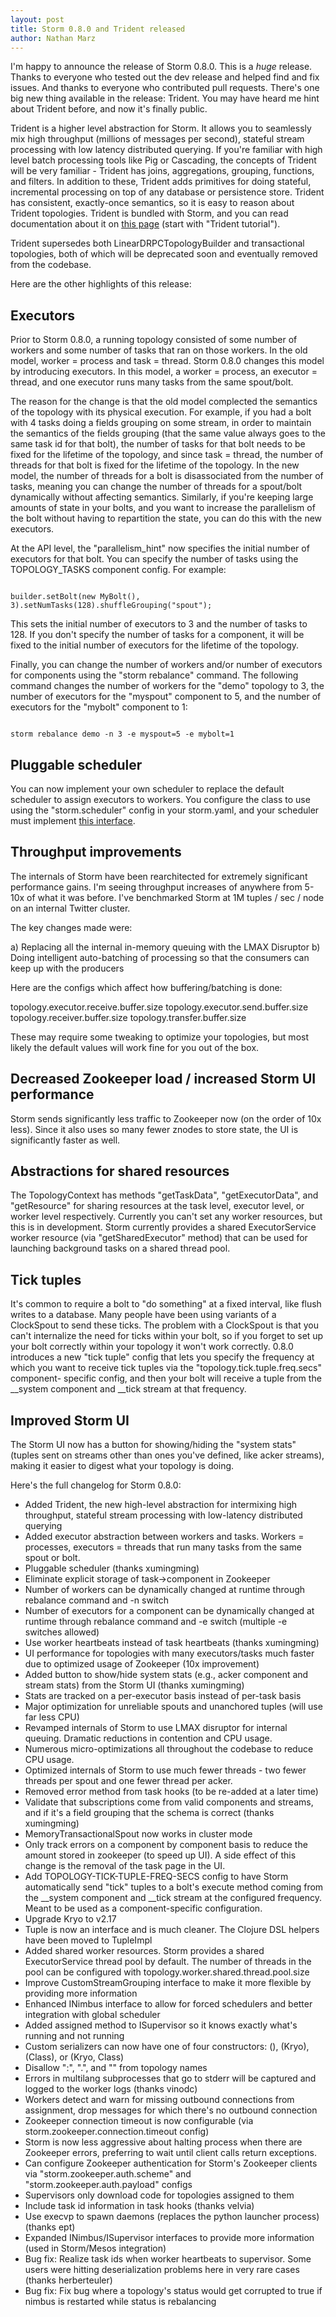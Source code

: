 ```yaml
---
layout: post
title: Storm 0.8.0 and Trident released
author: Nathan Marz
---
```


I'm happy to announce the release of Storm 0.8.0. This is a *huge* release. Thanks to everyone who tested out the dev release and helped find and fix issues. And thanks to everyone who contributed pull requests. There's one big new thing available in the release: Trident. You may have heard me hint about Trident before, and now it's finally public. 

Trident is a higher level abstraction for Storm. It allows you to seamlessly mix high throughput (millions of messages per second), stateful stream processing with low latency distributed querying. If you're familiar with high level batch processing tools like Pig or Cascading, the concepts of Trident will be very familiar - Trident has joins, aggregations, grouping, functions, and filters. In addition to these, Trident adds primitives for doing stateful, incremental processing on top of any database or persistence store. Trident has consistent, exactly-once semantics, so it is easy to reason about Trident topologies. Trident is bundled with Storm, and you can read documentation about it on [this page](https://github.com/apache/incubator-storm/wiki/Documentation) (start with "Trident tutorial").

Trident supersedes both LinearDRPCTopologyBuilder and transactional topologies, both of which will be deprecated soon and eventually removed from the codebase. 

Here are the other highlights of this release: 


Executors
---------

Prior to Storm 0.8.0, a running topology consisted of some number of workers and some number of tasks that ran on those workers. In the old model, worker = process and task = thread. Storm 0.8.0 changes this model by introducing executors. In this model, a worker = process, an executor = thread, and one executor runs many tasks from the same spout/bolt. 

The reason for the change is that the old model complected the semantics of the topology with its physical execution. For example, if you had a bolt with 4 tasks doing a fields grouping on some stream, in order to maintain the semantics of the fields grouping (that the same value always goes to the same task id for that bolt), the number of tasks for that bolt needs to be fixed for the lifetime of the topology, and since task = thread, the number of threads for that bolt is fixed for the lifetime of the topology. In the new model, the number of threads for a bolt is disassociated from the number of tasks, meaning you can change the number of threads for a spout/bolt dynamically without affecting semantics. Similarly, if you're keeping large amounts of state in your bolts, and you want to increase the parallelism of the bolt without having to repartition the state, you can do this with the new executors. 

At the API level, the "parallelism_hint" now specifies the initial number of executors for that bolt. You can specify the number of tasks using the TOPOLOGY_TASKS component config. For example:

<code>
builder.setBolt(new MyBolt(), 3).setNumTasks(128).shuffleGrouping("spout"); 
</code>

This sets the initial number of executors to 3 and the number of tasks to 128. If you don't specify the number of tasks for a component, it will be fixed to the initial number of executors for the lifetime of the topology. 

Finally, you can change the number of workers and/or number of executors for components using the "storm rebalance" command. The following command changes the number of workers for the "demo" topology to 3, the number of executors for the "myspout" component to 5, and the number of executors for the "mybolt" component to 1: 

<code>
storm rebalance demo -n 3 -e myspout=5 -e mybolt=1 
</code>

Pluggable scheduler
-------------------

You can now implement your own scheduler to replace the default scheduler to assign executors to workers. You configure the class to use using the "storm.scheduler" config in your storm.yaml, and your scheduler must implement [this interface](https://github.com/apache/incubator-storm/blob/master/src/jvm/backtype/storm/scheduler/IScheduler.java).

Throughput improvements
-----------------------

The internals of Storm have been rearchitected for extremely significant performance gains. I'm seeing throughput increases of anywhere from 5-10x of what it was before. I've benchmarked Storm at 1M tuples / sec / node on an internal Twitter cluster. 

The key changes made were: 

a) Replacing all the internal in-memory queuing with the LMAX Disruptor 
b) Doing intelligent auto-batching of processing so that the consumers can keep up with the producers 

Here are the configs which affect how buffering/batching is done: 

topology.executor.receive.buffer.size 
topology.executor.send.buffer.size 
topology.receiver.buffer.size 
topology.transfer.buffer.size 

These may require some tweaking to optimize your topologies, but most likely the default values will work fine for you out of the box. 

Decreased Zookeeper load / increased Storm UI performance
-----------------------
Storm sends significantly less traffic to Zookeeper now (on the order of 10x less). Since it also uses so many fewer znodes to store state, the UI is significantly faster as well. 

Abstractions for shared resources
-----------------------

The TopologyContext has methods "getTaskData", "getExecutorData", and "getResource" for sharing resources at the task level, executor level, or worker level respectively. Currently you can't set any worker resources, but this is in development. Storm currently provides a shared ExecutorService worker resource (via "getSharedExecutor" method) that can be used for launching background tasks on a shared thread pool. 

Tick tuples
-----------------------

It's common to require a bolt to "do something" at a fixed interval, like flush writes to a database. Many people have been using variants of a ClockSpout to send these ticks. The problem with a ClockSpout is that you can't internalize the need for ticks within your bolt, so if you forget to set up your bolt correctly within your topology it won't work correctly. 0.8.0 introduces a new "tick tuple" config that lets you specify the frequency at which you want to receive tick tuples via the "topology.tick.tuple.freq.secs" component- specific config, and then your bolt will receive a tuple from the __system component and __tick stream at that frequency. 

Improved Storm UI
-----------------------

The Storm UI now has a button for showing/hiding the "system stats" (tuples sent on streams other than ones you've defined, like acker streams), making it easier to digest what your topology is doing.

Here's the full changelog for Storm 0.8.0: 

 * Added Trident, the new high-level abstraction for intermixing high throughput, stateful stream processing with low-latency distributed querying 
 * Added executor abstraction between workers and tasks. Workers = processes, executors = threads that run many tasks from the same spout or bolt. 
 * Pluggable scheduler (thanks xumingming) 
 * Eliminate explicit storage of task->component in Zookeeper 
 * Number of workers can be dynamically changed at runtime through rebalance command and -n switch 
 * Number of executors for a component can be dynamically changed at runtime through rebalance command and -e switch (multiple -e switches allowed) 
 * Use worker heartbeats instead of task heartbeats (thanks xumingming) 
 * UI performance for topologies with many executors/tasks much faster due to optimized usage of Zookeeper (10x improvement) 
 * Added button to show/hide system stats (e.g., acker component and stream stats) from the Storm UI (thanks xumingming) 
 * Stats are tracked on a per-executor basis instead of per-task basis 
 * Major optimization for unreliable spouts and unanchored tuples (will use far less CPU) 
 * Revamped internals of Storm to use LMAX disruptor for internal queuing. Dramatic reductions in contention and CPU usage. 
 * Numerous micro-optimizations all throughout the codebase to reduce CPU usage. 
 * Optimized internals of Storm to use much fewer threads - two fewer threads per spout and one fewer thread per acker. 
 * Removed error method from task hooks (to be re-added at a later time) 
 * Validate that subscriptions come from valid components and streams, and if it's a field grouping that the schema is correct (thanks xumingming) 
 * MemoryTransactionalSpout now works in cluster mode 
 * Only track errors on a component by component basis to reduce the amount stored in zookeeper (to speed up UI). A side effect of this change is the removal of the task page in the UI. 
 * Add TOPOLOGY-TICK-TUPLE-FREQ-SECS config to have Storm automatically send "tick" tuples to a bolt's execute method coming from the __system component and __tick stream at the configured frequency. Meant to be used as a component-specific configuration. 
 * Upgrade Kryo to v2.17 
 * Tuple is now an interface and is much cleaner. The Clojure DSL helpers have been moved to TupleImpl 
 * Added shared worker resources. Storm provides a shared ExecutorService thread pool by default. The number of threads in the pool can be configured with topology.worker.shared.thread.pool.size 
 * Improve CustomStreamGrouping interface to make it more flexible by providing more information 
 * Enhanced INimbus interface to allow for forced schedulers and better integration with global scheduler 
 * Added assigned method to ISupervisor so it knows exactly what's running and not running 
 * Custom serializers can now have one of four constructors: (), (Kryo), (Class), or (Kryo, Class) 
 * Disallow ":", ".", and "\" from topology names 
 * Errors in multilang subprocesses that go to stderr will be captured and logged to the worker logs (thanks vinodc) 
 * Workers detect and warn for missing outbound connections from assignment, drop messages for which there's no outbound connection 
 * Zookeeper connection timeout is now configurable (via storm.zookeeper.connection.timeout config) 
 * Storm is now less aggressive about halting process when there are Zookeeper errors, preferring to wait until client calls return exceptions. 
 * Can configure Zookeeper authentication for Storm's Zookeeper clients via "storm.zookeeper.auth.scheme" and "storm.zookeeper.auth.payload" configs 
 * Supervisors only download code for topologies assigned to them 
 * Include task id information in task hooks (thanks velvia) 
 * Use execvp to spawn daemons (replaces the python launcher process) (thanks ept) 
 * Expanded INimbus/ISupervisor interfaces to provide more information (used in Storm/Mesos integration) 
 * Bug fix: Realize task ids when worker heartbeats to supervisor. Some users were hitting deserialization problems here in very rare cases (thanks herberteuler) 
 * Bug fix: Fix bug where a topology's status would get corrupted to true if nimbus is restarted while status is rebalancing 
 